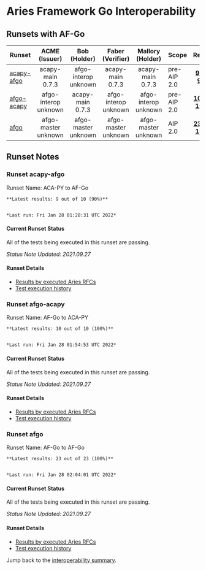 # Aries Framework Go Interoperability

## Runsets with AF-Go

| Runset | ACME<br>(Issuer) | Bob<br>(Holder) | Faber<br>(Verifier) | Mallory<br>(Holder) | Scope | Results | 
| ------ | :--------------: | :-------------: | :----------------: | :-----------------: | ----- | :-----: | 
| [acapy-afgo](#runset-acapy-afgo) | acapy-main<br>0.7.3 | afgo-interop<br>unknown | acapy-main<br>0.7.3 | acapy-main<br>0.7.3 | pre-AIP 2.0 | [**9 / 10<br>90%**](https://allure.vonx.io/api/allure-docker-service/projects/acapy-b-afgo/reports/latest/index.html?redirect=false#behaviors) |
| [afgo-acapy](#runset-afgo-acapy) | afgo-interop<br>unknown | acapy-main<br>0.7.3 | afgo-interop<br>unknown | afgo-interop<br>unknown | pre-AIP 2.0 | [**10 / 10<br>100%**](https://allure.vonx.io/api/allure-docker-service/projects/afgo-b-acapy/reports/latest/index.html?redirect=false#behaviors) |
| [afgo](#runset-afgo) | afgo-master<br>unknown | afgo-master<br>unknown | afgo-master<br>unknown | afgo-master<br>unknown | AIP 2.0 | [**23 / 23<br>100%**](https://allure.vonx.io/api/allure-docker-service/projects/afgo/reports/latest/index.html?redirect=false#behaviors) |

## Runset Notes

### Runset **acapy-afgo**

Runset Name: ACA-PY to AF-Go

```tip
**Latest results: 9 out of 10 (90%)**


*Last run: Fri Jan 28 01:28:31 UTC 2022*
```

#### Current Runset Status

All of the tests being executed in this runset are passing.

*Status Note Updated: 2021.09.27*

#### Runset Details

- [Results by executed Aries RFCs](https://allure.vonx.io/api/allure-docker-service/projects/acapy-b-afgo/reports/latest/index.html?redirect=false#behaviors)
- [Test execution history](https://allure.vonx.io/allure-docker-service-ui/projects/acapy-b-afgo/reports/latest)


### Runset **afgo-acapy**

Runset Name: AF-Go to ACA-PY

```tip
**Latest results: 10 out of 10 (100%)**


*Last run: Fri Jan 28 01:54:53 UTC 2022*
```

#### Current Runset Status

All of the tests being executed in this runset are passing.

*Status Note Updated: 2021.09.27*

#### Runset Details

- [Results by executed Aries RFCs](https://allure.vonx.io/api/allure-docker-service/projects/afgo-b-acapy/reports/latest/index.html?redirect=false#behaviors)
- [Test execution history](https://allure.vonx.io/allure-docker-service-ui/projects/afgo-b-acapy/reports/latest)


### Runset **afgo**

Runset Name: AF-Go to AF-Go

```tip
**Latest results: 23 out of 23 (100%)**


*Last run: Fri Jan 28 02:04:01 UTC 2022*
```

#### Current Runset Status

All of the tests being executed in this runset are passing.

*Status Note Updated: 2021.09.27*

#### Runset Details

- [Results by executed Aries RFCs](https://allure.vonx.io/api/allure-docker-service/projects/afgo/reports/latest/index.html?redirect=false#behaviors)
- [Test execution history](https://allure.vonx.io/allure-docker-service-ui/projects/afgo/reports/latest)

Jump back to the [interoperability summary](./README.md).

